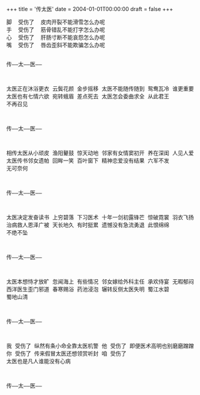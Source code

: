+++
title = '传太医'
date = 2004-01-01T00:00:00
draft = false
+++

<div class="poem">
<pre>
脚  受伤了  皮肉开裂不能滑雪怎么办呢
手  受伤了  筋骨错乱不能打字怎么办呢
心  受伤了  肝肠寸断不能哀怨怎么办呢
嘴  受伤了  唇齿歪斜不能欺骗怎么办呢

传——太——医——

太医正在沐浴更衣  云鬓花颜  金步摇移
太医不能随传随到  鸳鸯瓦冷  谁更重要
太医也有七情六欲  宛转蛾眉  差点死去
太医怎会委曲求全  从此君王  不再召见

传——太——医——

相传太医从小顽皮  渔阳鼙鼓  惊天动地
邻家有女情窦初开  养在深闺  人见人爱
太医传书邻女遗帕  回眸一笑  百叶窗下
精神恋爱没有结果  六军不发  无可奈何

传——太——医——

太医决定发奋读书  上穷碧落  下习医术
十年一剑初露锋芒  惊破霓裳  羽衣飞扬
治病救人恩泽广被  天长地久  有时挺累
遗憾没有急流勇退  此恨绵绵  不绝不坠

传——太——医——

太医本想恃才放旷  忽闻海上  有些情况
邻女嫁给外科主任  承欢侍宴  无暇郁闷
西洋医生歪门邪道  春寒赐浴  药池浸泡
辗转反侧太医失明  蜀江水碧  蜀地山清

传——太——医——

我  受伤了  纵然有条小命全靠太医机警
他  受伤了  即便医术高明也别磨磨蹭蹭
你  受伤了  传来假冒太医还想领赏听封
咱  受伤了  太医也是凡人谁能没有心病

传——太——医——
</pre>
</div>
